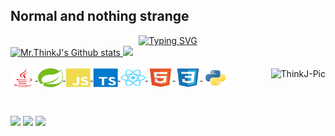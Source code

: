 ## Normal and nothing strange

<div>
 <center><a href="https://git.io/typing-svg"><img src="https://readme-typing-svg.demolab.com?font=Fira+Code&pause=1000&width=435&lines=Live+with+code;Love+the+right+person" alt="Typing SVG" /></a></center>
</div>

<div>
 <a href="https://github.com/MrThinkJ"/>
 <img height = "180em" src="https://github-readme-stats.vercel.app/api?username=MrThinkJ&theme=dracula&hide_border=false&include_all_commits=true&count_private=true" alt="Mr.ThinkJ's Github stats"/>
 <img height = "180em" src = "https://github-readme-stats.vercel.app/api/top-langs/?username=MrThinkJ&theme=dracula&layout=compact"/>       
</div>



<div style="display: inline_block"><br>
  <img align="center" alt="ThinkJ-Java" height="30" width="40" src="https://raw.githubusercontent.com/devicons/devicon/master/icons/java/java-plain.svg">
  <img align="center" alt="ThinkJ-React" height="30" width="40" src="https://raw.githubusercontent.com/devicons/devicon/master/icons/spring/spring-original.svg">
  <img align="center" alt="ThinkJ-JS" height="30" width="40" src="https://raw.githubusercontent.com/devicons/devicon/master/icons/javascript/javascript-plain.svg">
  <img align="center" alt="ThinkJ-Ts" height="30" width="40" src="https://raw.githubusercontent.com/devicons/devicon/master/icons/typescript/typescript-plain.svg">
  <img align="center" alt="ThinkJ-React" height="30" width="40" src="https://raw.githubusercontent.com/devicons/devicon/master/icons/react/react-original.svg">
  <img align="center" alt="ThinkJ-HTML" height="30" width="40" src="https://raw.githubusercontent.com/devicons/devicon/master/icons/html5/html5-original.svg">
  <img align="center" alt="ThinkJ-CSS" height="30" width="40" src="https://raw.githubusercontent.com/devicons/devicon/master/icons/css3/css3-original.svg">
  <img align="center" alt="ThinkJ-Python" height="30" width="40" src="https://raw.githubusercontent.com/devicons/devicon/master/icons/python/python-original.svg">
  <img align="right" alt="ThinkJ-Pic" height="150" src="https://i.pinimg.com/originals/61/6c/8c/616c8c11e19b29da4548676562176027.jpg">
</div>

##

<div style="display: inline_block"><br>
 <a href="https://www.facebook.com/mrthinkj" target="_blank"><img src="https://img.shields.io/badge/Facebook-1877F2?style=for-the-badge&logo=facebook&logoColor=white" target="_blank"></a> 
 <a href="mailto:ledinhthinh.ws@gmail.com" target="_blank"><img src="https://img.shields.io/badge/Gmail-D14836?style=for-the-badge&logo=gmail&logoColor=white" target="_blank"></a>
 <a href="https://www.linkedin.com/in/le-thinh-710767264" target="_blank"><img src="https://img.shields.io/badge/-LinkedIn-%230077B5?style=for-the-badge&logo=linkedin&logoColor=white" target="_blank"></a> 
</div>
